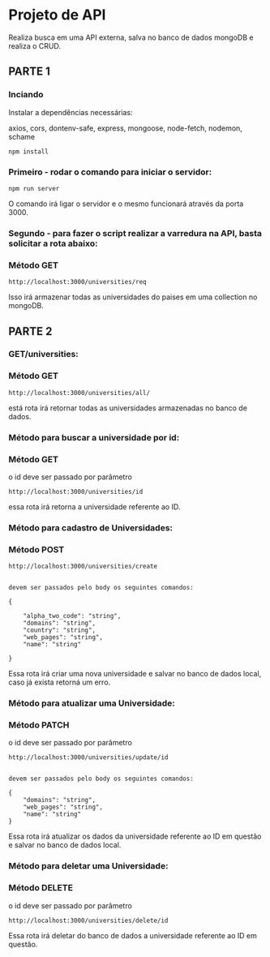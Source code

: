 # Projeto de API 

Realiza busca em uma API externa, salva no banco de dados mongoDB e realiza o CRUD. 

## PARTE 1 

### Inciando 

Instalar a dependências necessárias:

axios, cors, dontenv-safe, express, mongoose, node-fetch, nodemon, schame

```
npm install 

```


### Primeiro - rodar o comando para iniciar o servidor:

```
npm run server

```
O comando irá ligar o servidor e o mesmo funcionará através da porta 3000.

### Segundo - para fazer o script realizar a varredura na API, basta solicitar a rota abaixo:

### Método GET

```
http://localhost:3000/universities/req

```
Isso irá armazenar todas as universidades do paises em uma collection no mongoDB.


## PARTE 2


### GET/universities:

### Método GET

```
http://localhost:3000/universities/all/

```
está rota irá retornar todas as universidades armazenadas no banco de dados.


### Método para buscar a universidade por id:

### Método GET

o id deve ser passado por parâmetro

```
http://localhost:3000/universities/id

```
essa rota irá retorna a universidade referente ao ID.


### Método para cadastro de Universidades:

### Método POST

```
http://localhost:3000/universities/create


devem ser passados pelo body os seguintes comandos: 

{

    "alpha_two_code": "string",
    "domains": "string",
    "country": "string",
    "web_pages": "string",
    "name": "string"

}

```

Essa rota irá criar uma nova universidade e salvar no banco de dados local, caso já exista retorná um erro. 

### Método para atualizar uma Universidade:

### Método PATCH

o id deve ser passado por parâmetro

```
http://localhost:3000/universities/update/id


devem ser passados pelo body os seguintes comandos: 

{
    "domains": "string",
    "web_pages": "string",
    "name": "string"
}

```

Essa rota irá atualizar os dados da universidade referente ao ID em questão e salvar no banco de dados local. 

### Método para deletar uma Universidade:

### Método DELETE

o id deve ser passado por parâmetro

```
http://localhost:3000/universities/delete/id

```

Essa rota irá deletar do banco de dados a universidade referente ao ID em questão.
